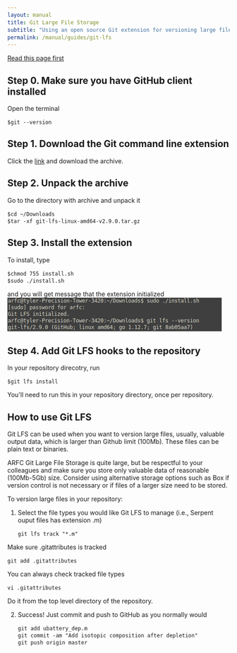 ```yaml
---
layout: manual
title: Git Large File Storage
subtitle: "Using an open source Git extension for versioning large files"
permalink: /manual/guides/git-lfs
---
```


[Read this page first](https://git-lfs.github.com/)

## Step 0. Make sure you have GitHub client installed
Open the terminal
```
$git --version
```
## Step 1. Download the Git command line extension
Click the [link](https://github.com/git-lfs/git-lfs/releases/download/v2.9.0/git-lfs-linux-amd64-v2.9.0.tar.gz) and download the archive.

## Step 2. Unpack the archive
Go to the directory with archive and unpack it
```
$cd ~/Downloads
$tar -xf git-lfs-linux-amd64-v2.9.0.tar.gz
```

## Step 3. Install the extension
To install, type
```
$chmod 755 install.sh
$sudo ./install.sh
```
and you will get message that the extension initialized
![alt text](/img/manual/guides/git-lfs-msg.png)

## Step 4. Add Git LFS hooks to the repository
In your repository direcotry, run
```
$git lfs install
```
You'll need to run this in your repository directory, once per repository.


## How to use Git LFS
Git LFS can be used when you want to version large files,
usually, valuable output data, which is larger than 
Github limit (100Mb). These files can be plain text or 
binaries.

ARFC Git Large File Storage is quite large, but be respectful 
to your colleagues and make sure you store only valuable data 
of reasonable (100Mb-5Gb) size. Consider using alternative storage options such as Box if version control is not necessary or if files of a larger size need to be stored.

To version large files in your repository:

1. Select the file types you would like Git LFS to manage 
(i.e., Serpent ouput files has extension .m)

   ```
   git lfs track "*.m"
   ```
Make sure .gitattributes is tracked
   ```
   git add .gitattributes
   ```
You can always check tracked file types
   ```
   vi .gitattributes
   ```
Do it from the top level directory of the repository.

2. Success! Just commit and push to GitHub as you normally would

   ```
   git add ubattery_dep.m
   git commit -am "Add isotopic composition after depletion"
   git push origin master
   ```




